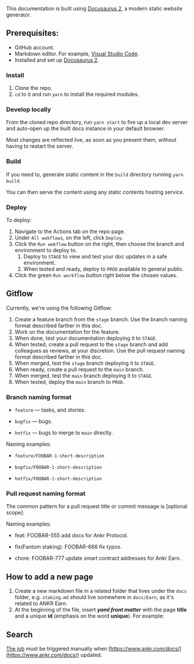 This documentation is built using [Docusaurus 2](https://docusaurus.io/), a modern static website generator.

## Prerequisites:

* GitHub account. 
* Markdown editor. For example, [Visual Studio Code](https://code.visualstudio.com/download).
* Installed and set up [Docusaurus 2](https://docusaurus.io/).

### Install

1. Clone the repo.
2. `cd` to it and run `yarn` to install the required modules. 

### Develop locally

From the cloned repo directory, run `yarn start` to fire up a local dev server and auto-open up the built docs instance in your default browser.

Most changes are reflected live, as soon as you present them, without having to restart the server.

### Build

If you need to, generate static content in the `build` directory running `yarn build`. 

You can then serve the content using any static contents hosting service.

### Deploy

To deploy:
1. Navigate to the Actions tab on the repo page.
2. Under `All wokflows`, on the left, click `Deploy`.
3. Click the `Run wokflow` button on the right, then choose the branch and environment to deploy to.
   1. Deploy to `STAGE` to view and test your doc updates in a safe environment.
   2. When tested and ready, deploy to `PROD` available to general public. 
4. Click the green `Run workflow` button right below the chosen values.

## Gitflow

Currently, we're using the following Gitflow:

1. Create a feature branch from the `stage` branch. Use the branch naming format described farther in this doc.
2. Work on the documentation for the feature.
3. When done, test your documentation deploying it to `STAGE`.
4. When tested, create a pull request to the `stage` branch and add colleagues as reviews, at your discretion. Use the pull request naming format described farther in this doc.
5. When merged, test the `stage` branch deploying it to `STAGE`.
6. When ready, create a pull request to the `main` branch.
7. When merged, test the `main` branch deploying it to `STAGE`.
8. When tested, deploy the `main` branch to `PROD`.

### Branch naming format 

* `feature` — tasks, and stories.

* `bugfix` — bugs.

* `hotfix` — bugs to merge to `main` directly.

Naming examples:

* `feature/FOOBAR-1-short-description`

* `bugfix/FOOBAR-1-short-description`

* `hotfix/FOOBAR-1-short-description`

### Pull request naming format

The common pattern for a pull request title or commit message is <type>[optional scope]: <TASK-000 description>

Naming examples:

* feat: FOOBAR-555 add docs for Ankr Protocol.

* fix(Fantom staking): FOOBAR-666 fix typos.

* chore: FOOBAR-777 update smart contract addresses for Ankr Earn.

## How to add a new page

1. Create a new markdown file in a related folder that lives under the `docs` folder, e.g. `staking.md` should live somewhere in `docs/Earn`, as it's related to ANKR Earn.
2. At the beginning of the file, insert ***yaml front matter*** with the page **title** and a unique **id** (emphasis on the word **unique**). For example:

## Search

[The job](https://github.com/Ankr-network/ankr-docs/actions/workflows/scrape.yml) must be triggered manually when [https://www.ankr.com/docs/](https://www.ankr.com/docs/) updated.